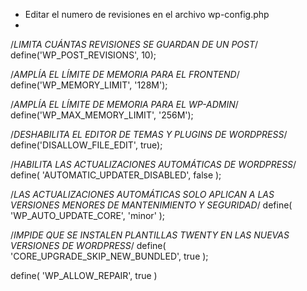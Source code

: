 - Editar el numero de revisiones en el archivo wp-config.php
-

/*LIMITA CUÁNTAS REVISIONES SE GUARDAN DE UN POST*/
define('WP_POST_REVISIONS', 10);

/*AMPLÍA EL LÍMITE DE MEMORIA PARA EL FRONTEND*/
define('WP_MEMORY_LIMIT', '128M');

/*AMPLÍA EL LÍMITE DE MEMORIA PARA EL WP-ADMIN*/
define('WP_MAX_MEMORY_LIMIT', '256M');

/*DESHABILITA EL EDITOR DE TEMAS Y PLUGINS DE WORDPRESS*/
define('DISALLOW_FILE_EDIT', true);

/*HABILITA LAS ACTUALIZACIONES AUTOMÁTICAS DE WORDPRESS*/
define( 'AUTOMATIC_UPDATER_DISABLED', false );

/*LAS ACTUALIZACIONES AUTOMÁTICAS SOLO APLICAN A LAS VERSIONES MENORES DE MANTENIMIENTO Y SEGURIDAD*/
define( 'WP_AUTO_UPDATE_CORE', 'minor' );

/*IMPIDE QUE SE INSTALEN PLANTILLAS TWENTY EN LAS NUEVAS VERSIONES DE WORDPRESS*/
define( 'CORE_UPGRADE_SKIP_NEW_BUNDLED', true );

define( 'WP_ALLOW_REPAIR', true )
<!--stackedit_data:
eyJoaXN0b3J5IjpbLTkwMzkyMzc0NF19
-->